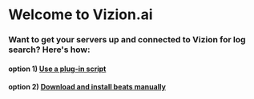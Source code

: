 # Welcome to Vizion.ai

### Want to get your servers up and connected to Vizion for log search? Here's how:

####     option 1) [Use a plug-in script](www.helloworld.neolms.com)

####     option 2) [Download and install beats manually](www.google.com)
